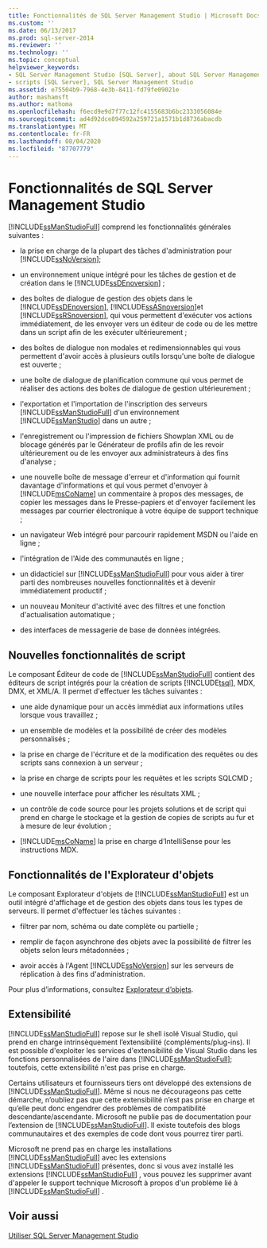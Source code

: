 ```yaml
---
title: Fonctionnalités de SQL Server Management Studio | Microsoft Docs
ms.custom: ''
ms.date: 06/13/2017
ms.prod: sql-server-2014
ms.reviewer: ''
ms.technology: ''
ms.topic: conceptual
helpviewer_keywords:
- SQL Server Management Studio [SQL Server], about SQL Server Management Studio
- scripts [SQL Server], SQL Server Management Studio
ms.assetid: e75504b9-7968-4e3b-8411-fd79fe09021e
author: mashamsft
ms.author: mathoma
ms.openlocfilehash: f6ecd9e9d7f77c12fc4155683b6bc2333056084e
ms.sourcegitcommit: ad4d92dce894592a259721a1571b1d8736abacdb
ms.translationtype: MT
ms.contentlocale: fr-FR
ms.lasthandoff: 08/04/2020
ms.locfileid: "87707779"
---
```

# <a name="features-in-sql-server-management-studio"></a>Fonctionnalités de SQL Server Management Studio
  [!INCLUDE[ssManStudioFull](../includes/ssmanstudiofull-md.md)] comprend les fonctionnalités générales suivantes :  
  
-   la prise en charge de la plupart des tâches d'administration pour [!INCLUDE[ssNoVersion](../includes/ssnoversion-md.md)];  
  
-   un environnement unique intégré pour les tâches de gestion et de création dans le [!INCLUDE[ssDEnoversion](../includes/ssdenoversion-md.md)] ;  
  
-   des boîtes de dialogue de gestion des objets dans le [!INCLUDE[ssDEnoversion](../includes/ssdenoversion-md.md)], [!INCLUDE[ssASnoversion](../includes/ssasnoversion-md.md)]et [!INCLUDE[ssRSnoversion](../includes/ssrsnoversion-md.md)], qui vous permettent d'exécuter vos actions immédiatement, de les envoyer vers un éditeur de code ou de les mettre dans un script afin de les exécuter ultérieurement ;  
  
-   des boîtes de dialogue non modales et redimensionnables qui vous permettent d'avoir accès à plusieurs outils lorsqu'une boîte de dialogue est ouverte ;  
  
-   une boîte de dialogue de planification commune qui vous permet de réaliser des actions des boîtes de dialogue de gestion ultérieurement ;  
  
-   l'exportation et l'importation de l'inscription des serveurs [!INCLUDE[ssManStudioFull](../includes/ssmanstudiofull-md.md)] d'un environnement [!INCLUDE[ssManStudio](../includes/ssmanstudio-md.md)] dans un autre ;  
  
-   l'enregistrement ou l'impression de fichiers Showplan XML ou de blocage générés par le Générateur de profils afin de les revoir ultérieurement ou de les envoyer aux administrateurs à des fins d'analyse ;  
  
-   une nouvelle boîte de message d'erreur et d'information qui fournit davantage d'informations et qui vous permet d'envoyer à [!INCLUDE[msCoName](../includes/msconame-md.md)] un commentaire à propos des messages, de copier les messages dans le Presse-papiers et d'envoyer facilement les messages par courrier électronique à votre équipe de support technique ;  
  
-   un navigateur Web intégré pour parcourir rapidement MSDN ou l'aide en ligne ;  
  
-   l'intégration de l'Aide des communautés en ligne ;  
  
-   un didacticiel sur [!INCLUDE[ssManStudioFull](../includes/ssmanstudiofull-md.md)] pour vous aider à tirer parti des nombreuses nouvelles fonctionnalités et à devenir immédiatement productif ;  
  
-   un nouveau Moniteur d'activité avec des filtres et une fonction d'actualisation automatique ;  
  
-   des interfaces de messagerie de base de données intégrées.  
  
## <a name="new-scripting-capabilities"></a>Nouvelles fonctionnalités de script  
 Le composant Éditeur de code de [!INCLUDE[ssManStudioFull](../includes/ssmanstudiofull-md.md)] contient des éditeurs de script intégrés pour la création de scripts [!INCLUDE[tsql](../includes/tsql-md.md)], MDX, DMX, et XML/A. Il permet d'effectuer les tâches suivantes :  
  
-   une aide dynamique pour un accès immédiat aux informations utiles lorsque vous travaillez ;  
  
-   un ensemble de modèles et la possibilité de créer des modèles personnalisés ;  
  
-   la prise en charge de l'écriture et de la modification des requêtes ou des scripts sans connexion à un serveur ;  
  
-   la prise en charge de scripts pour les requêtes et les scripts SQLCMD ;  
  
-   une nouvelle interface pour afficher les résultats XML ;  
  
-   un contrôle de code source pour les projets solutions et de script qui prend en charge le stockage et la gestion de copies de scripts au fur et à mesure de leur évolution ;  
  
-   [!INCLUDE[msCoName](../includes/msconame-md.md)] la prise en charge d’IntelliSense pour les instructions MDX.  
  
## <a name="object-explorer-features"></a>Fonctionnalités de l'Explorateur d'objets  
 Le composant Explorateur d'objets de [!INCLUDE[ssManStudioFull](../includes/ssmanstudiofull-md.md)] est un outil intégré d'affichage et de gestion des objets dans tous les types de serveurs. Il permet d'effectuer les tâches suivantes :  
  
-   filtrer par nom, schéma ou date complète ou partielle ;  
  
-   remplir de façon asynchrone des objets avec la possibilité de filtrer les objets selon leurs métadonnées ;  
  
-   avoir accès à l'Agent [!INCLUDE[ssNoVersion](../includes/ssnoversion-md.md)] sur les serveurs de réplication à des fins d'administration.  
  
 Pour plus d’informations, consultez [Explorateur d’objets](../ssms/object/object-explorer.md).  
  
## <a name="extensibility"></a>Extensibilité  
 [!INCLUDE[ssManStudioFull](../includes/ssmanstudiofull-md.md)] repose sur le shell isolé Visual Studio, qui prend en charge intrinsèquement l’extensibilité (compléments/plug-ins). Il est possible d'exploiter les services d'extensibilité de Visual Studio dans les fonctions personnalisées de l'aire dans [!INCLUDE[ssManStudioFull](../includes/ssmanstudiofull-md.md)]; toutefois, cette extensibilité n'est pas prise en charge.  
  
 Certains utilisateurs et fournisseurs tiers ont développé des extensions de [!INCLUDE[ssManStudioFull](../includes/ssmanstudiofull-md.md)]. Même si nous ne décourageons pas cette démarche, n’oubliez pas que cette extensibilité n’est pas prise en charge et qu’elle peut donc engendrer des problèmes de compatibilité descendante/ascendante. Microsoft ne publie pas de documentation pour l’extension de [!INCLUDE[ssManStudioFull](../includes/ssmanstudiofull-md.md)]. Il existe toutefois des blogs communautaires et des exemples de code dont vous pourrez tirer parti.  
  
 Microsoft ne prend pas en charge les installations [!INCLUDE[ssManStudioFull](../includes/ssmanstudiofull-md.md)] avec les extensions [!INCLUDE[ssManStudioFull](../includes/ssmanstudiofull-md.md)] présentes, donc si vous avez installé les extensions [!INCLUDE[ssManStudioFull](../includes/ssmanstudiofull-md.md)] , vous pouvez les supprimer avant d'appeler le support technique Microsoft à propos d'un problème lié à [!INCLUDE[ssManStudioFull](../includes/ssmanstudiofull-md.md)] .  
  
## <a name="see-also"></a>Voir aussi  
 [Utiliser SQL Server Management Studio](../database-engine/use-sql-server-management-studio.md)  
  
  
